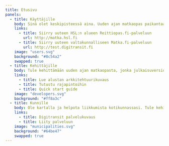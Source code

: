 ```yaml
---
title: Etusivu
panels:
  - title: Käyttäjille
    body: Sinä olet keskipisteessä aina. Uuden ajan matkaopas paikantaa sijaintisi ja kertoo lähimmät linjat, pysäkit ja reitit täysin reaaliaikaisesti. Reaaliaikaisesti tarkoittaa, että näet bussin tai junan sijainnin ja pysäkkiaikataulut totuudenmukaisina. Turha odottelu on historiaa. Palvelu suodattaa tarpeettoman tiedon ja kertoo, mitä ympärilläsi tapahtuu ja miten pääset sujuvimmin perille.Tulevaisuudessa reaaliaikainen palvelu kattaa koko maan.
    links:
      - title: Siirry uuteen HSL:n alueen Reittiopas.fi-palveluun
        url: http://matka.hsl.fi
      - title: Siirry uuteen valtakunnalliseen Matka.fi-palveluun
        url: http://test.digitransit.fi
    image: "users.svg"
    background: "#8c54a2"
    swapped: true
  - title: Kehittäjille
    body: Tule kehittämään uuden ajan matkaopasta, jonka julkaisuversiota tulevat käyttämään sadat tuhannet ihmiset joka päivä. Todennäköisesti sinäkin. Voit kehittää koko palvelua tai parantaa vain yhtä sen osaa. Ota koodi käyttöösi, keksi uutta, näytä se muille! Käytössäsi on uusin selainteknologia ja kehitysympäristö tulee nopeasti tutuksi. Kääri hihat ja lataa Digitransit koneellesi. Lähdekoodi on avoin.
    links:
      - title: Lue alustan arkkitehtuurikuvaus
      - title: Tutustu rajapintoihin
      - title: Quick start guide
    image: "developers.svg"
    background: "#ff8a3c"
  - title: Kunnille
    body: Ole kartalla ja helpota liikkumista kotikunnassasi. Tule kehittämään uuden ajan matkaopasta ja varmista kotipaikkakuntasi valtakunnallinen näkyvyys. Digitransit on HSL:n ja Liikenneviraston tarjoama palvelualusta, johon liittyminen on helppoa. Avoimen lähdekoodin ansiosta palvelun kehitystyössä voi olla mukana kuka tahansa asiasta kiinnostunut, mikä todennäköisesti vähentää palvelun virheitä, parantaa sen tietoturvaa ja tarjoaa aina ajantasaista tietoa. Ja varmista, että kuntasi reitti- ja aikataulutedot ovat palvelualustan käytössä.
    links:
      - title: Digitransit palvelukuvaus
      - title: Liity palveluun
    image: "municipalities.svg"
    background: "#64be47"
    swapped: true
---
```

